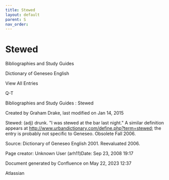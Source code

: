```yaml
---
title: Stewed
layout: default
parent: S
nav_order:
---
```


# Stewed

Bibliographies and Study Guides

Dictionary of Geneseo English

View All Entries

Q-T

Bibliographies and Study Guides : Stewed

Created by  Graham Drake, last modified on Jan 14, 2015

Stewed: (adj) drunk. &quot;I was stewed at the bar last night.&quot; A similar definition appears at http://www.urbandictionary.com/define.php?term=stewed; the entry is probably not specific to Geneseo. Obsolete Fall 2006.

Source: Dictionary of Geneseo English 2001. Reevaluated 2006.

Page creator: Unknown User (arh11)Date: Sep 23, 2008 19:17

Document generated by Confluence on May 22, 2023 12:37

Atlassian

